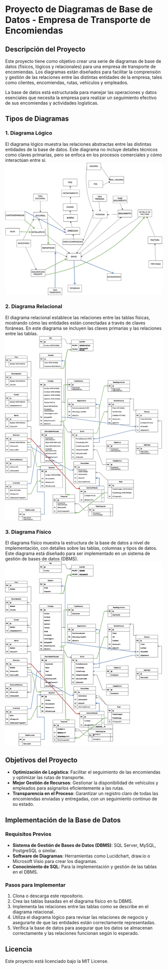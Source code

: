 # Proyecto de Diagramas de Base de Datos - Empresa de Transporte de Encomiendas

## Descripción del Proyecto

Este proyecto tiene como objetivo crear una serie de diagramas de base de datos (físicos, lógicos y relacionales) para una empresa de transporte de encomiendas. Los diagramas están diseñados para facilitar la comprensión y gestión de las relaciones entre las distintas entidades de la empresa, tales como clientes, encomiendas, rutas, vehículos y empleados.

La base de datos está estructurada para manejar las operaciones y datos esenciales que necesita la empresa para realizar un seguimiento efectivo de sus encomiendas y actividades logísticas.

## Tipos de Diagramas

### 1. Diagrama Lógico
El diagrama lógico muestra las relaciones abstractas entre las distintas entidades de la base de datos. Este diagrama no incluye detalles técnicos como claves primarias, pero se enfoca en los procesos comerciales y cómo interactúan entre sí.
![Texto alternativo](./img/DIAGRAMALOG.drawio.png)


### 2. Diagrama Relacional
El diagrama relacional establece las relaciones entre las tablas físicas, mostrando cómo las entidades están conectadas a través de claves foráneas. En este diagrama se incluyen las claves primarias y las relaciones entre las tablas.
![Texto alternativo](./img/DIAGRAMARELACI.drawio.png)


### 3. Diagrama Físico
El diagrama físico muestra la estructura de la base de datos a nivel de implementación, con detalles sobre las tablas, columnas y tipos de datos. Este diagrama está diseñado para ser implementado en un sistema de gestión de bases de datos (DBMS).
![Texto alternativo](./img/DIAGRAMAFIS.drawio.png)


## Objetivos del Proyecto

- **Optimización de Logística**: Facilitar el seguimiento de las encomiendas y optimizar las rutas de transporte.
- **Mejor Gestión de Recursos**: Gestionar la disponibilidad de vehículos y empleados para asignarlos eficientemente a las rutas.
- **Transparencia en el Proceso**: Garantizar un registro claro de todas las encomiendas enviadas y entregadas, con un seguimiento continuo de su estado.

## Implementación de la Base de Datos

### Requisitos Previos
- **Sistema de Gestión de Bases de Datos (DBMS)**: SQL Server, MySQL, PostgreSQL o similar.
- **Software de Diagramas**: Herramientas como Lucidchart, draw.io o Microsoft Visio para crear los diagramas.
- **Conocimiento de SQL**: Para la implementación y gestión de las tablas en el DBMS.

### Pasos para Implementar
1. Clona o descarga este repositorio.
2. Crea las tablas basadas en el diagrama físico en tu DBMS.
3. Implementa las relaciones entre las tablas como se describe en el diagrama relacional.
4. Utiliza el diagrama lógico para revisar las relaciones de negocio y asegurarte de que las entidades están correctamente representadas.
5. Verifica la base de datos para asegurar que los datos se almacenan correctamente y las relaciones funcionan según lo esperado.

## Licencia

Este proyecto está licenciado bajo la MIT License.
